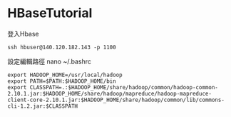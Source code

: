 # HBaseTutorial


登入Hbase
```
ssh hbuser@140.120.182.143 -p 1100
```

設定編輯路徑
nano ~/.bashrc
```
export HADOOP_HOME=/usr/local/hadoop
export PATH=$PATH:$HADOOP_HOME/bin
export CLASSPATH=.:$HADOOP_HOME/share/hadoop/common/hadoop-common-2.10.1.jar:$HADOOP_HOME/share/hadoop/mapreduce/hadoop-mapreduce-client-core-2.10.1.jar:$HADOOP_HOME/share/hadoop/common/lib/commons-cli-1.2.jar:$CLASSPATH

```
